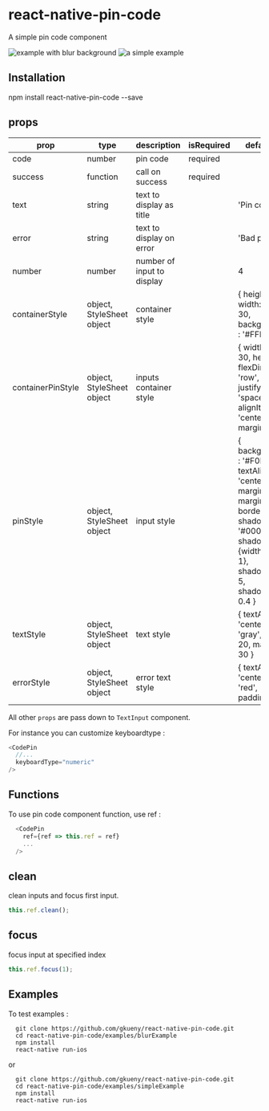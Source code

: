 # react-native-pin-code

A simple pin code component

![example with blur background](https://media.giphy.com/media/xUPGcffB0VeaMd6DSM/giphy.gif)
![a simple example](https://media.giphy.com/media/3oKIPsotgoJ8ZGEr5u/giphy.gif)

## Installation

npm install react-native-pin-code --save

## props

| prop              | type                      | description                | isRequired | default value                                                                                                                                                                                                      |
| ----------------- | ------------------------- | -------------------------- | ---------- | ------------------------------------------------------------------------------------------------------------------------------------------------------------------------------------------------------------------ |
| code              | number                    | pin code                   | required   |                                                                                                                                                                                                                    |
| success           | function                  | call on success            | required   |                                                                                                                                                                                                                    |
| text              | string                    | text to display as title   |            | 'Pin code.'                                                                                                                                                                                                        |
| error             | string                    | text to display on error   |            | 'Bad pin code.'                                                                                                                                                                                                    |
| number            | number                    | number of input to display |            | 4                                                                                                                                                                                                                  |
| containerStyle    | object, StyleSheet object | container style            |            | { height: 150, width: width - 30, backgroundColor : '#FFF' }                                                                                                                                                       |
| containerPinStyle | object, StyleSheet object | inputs container style     |            | { width: width - 30, height: 40, flexDirection: 'row', justifyContent: 'space-around', alignItems: 'center', marginTop: 20 }                                                                                       |
| pinStyle          | object, StyleSheet object | input style                |            | { backgroundColor : '#F0F0F0', textAlign: 'center', flex: 1, marginLeft: 20, marginRight: 20, borderRadius: 5, shadowColor: '#000000', shadowOffset: {width: 1,height : 1}, shadowRadius: 5, shadowOpacity : 0.4 } |
| textStyle         | object, StyleSheet object | text style                 |            | { textAlign: 'center', color: 'gray', fontSize: 20, marginTop: 30 }                                                                                                                                                |
| errorStyle        | object, StyleSheet object | error text style           |            | { textAlign: 'center', color: 'red', paddingTop: 10 }                                                                                                                                                              |

All other `props` are pass down to `TextInput` component.

For instance you can customize keyboardtype :

```js
<CodePin
  //...
  keyboardType="numeric"
/>
```

## Functions

To use pin code component function, use ref :

```js
  <CodePin
    ref={ref => this.ref = ref}
    ...
  />
```

## clean

clean inputs and focus first input.

```js
this.ref.clean();
```

## focus

focus input at specified index

```js
this.ref.focus(1);
```

## Examples

To test examples :

```
  git clone https://github.com/gkueny/react-native-pin-code.git
  cd react-native-pin-code/examples/blurExample
  npm install
  react-native run-ios
```

or

```
  git clone https://github.com/gkueny/react-native-pin-code.git
  cd react-native-pin-code/examples/simpleExample
  npm install
  react-native run-ios
```
